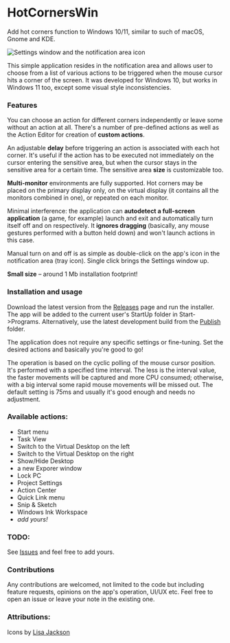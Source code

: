 # HotCornersWin
Add hot corners function to Windows 10/11, similar to such of macOS, Gnome and KDE.

![Settings window and the notification area icon](https://github.com/flexits/HotCornersWin/assets/86118729/b9f6b1ee-2f83-4766-a061-7bd705913496)

This simple application resides in the notification area and allows user to choose from a list of various actions to be triggered when the mouse cursor hits a corner of the screen. It was developed for Windows 10, but works in Windows 11 too, except some visual style inconsistencies. 

### Features

You can choose an action for different corners independently or leave some without an action at all. There's a number of pre-defined actions as well as the Action Editor for creation of **custom actions**. 

An adjustable **delay** before triggering an action is associated with each hot corner. It's useful if the action has to be executed not immediately on the cursor entering the sensitive area, but when the cursor stays in the sensitive area for a certain time. The sensitive area **size** is customizable too.

**Multi-monitor** environments are fully supported. Hot corners may be placed on the primary display only, on the virtual display (it contains all the monitors combined in one), or repeated on each monitor.

Minimal interference: the application can **autodetect a full-screen application** (a game, for example) launch and exit and automatically turn itself off and on respectively. It **ignores dragging** (basically, any mouse gestures performed with a button held down) and won't launch actions in this case.

Manual turn on and off is as simple as double-click on the app's icon in the notification area (tray icon). Single click brings the Settings window up.

**Small size** – around 1 Mb installation footprint!

### Installation and usage
Download the latest version from the [Releases](https://github.com/flexits/HotCornersWin/releases) page and run the installer. The app will be added to the current user's StartUp folder in Start->Programs. Alternatively, use the latest development build from the [Publish](https://github.com/flexits/HotCornersWin/tree/main/publish) folder.

The application does not require any specific settings or fine-tuning. Set the desired actions and basically you're good to go! 

The operation is based on the cyclic polling of the mouse cursor position. It's performed with a specified time interval. The less is the interval value, the faster movements will be captured and more CPU consumed; otherwise, with a big interval some rapid mouse movements will be missed out. The default setting is 75ms and usually it's good enough and needs no adjustment. 

### Available actions:
* Start menu
* Task View
* Switch to the Virtual Desktop on the left
* Switch to the Virtual Desktop on the right
* Show/Hide Desktop
* a new Exporer window
* Lock PC
* Project Settings
* Action Center
* Quick Link menu
* Snip & Sketch
* Windows Ink Workspace
* *add yours!*

### TODO:
See [Issues](https://github.com/flexits/HotCornersWin/issues) and feel free to add yours.

### Contributions

Any contributions are welcomed, not limited to the code but including feature requests, opinions on the app's operation, UI/UX etc. Feel free to open an issue or leave your note in the existing one.

### Attributions:

Icons by <a target="_blank" href="https://github.com/Lisa24Jackson">Lisa Jackson</a>
